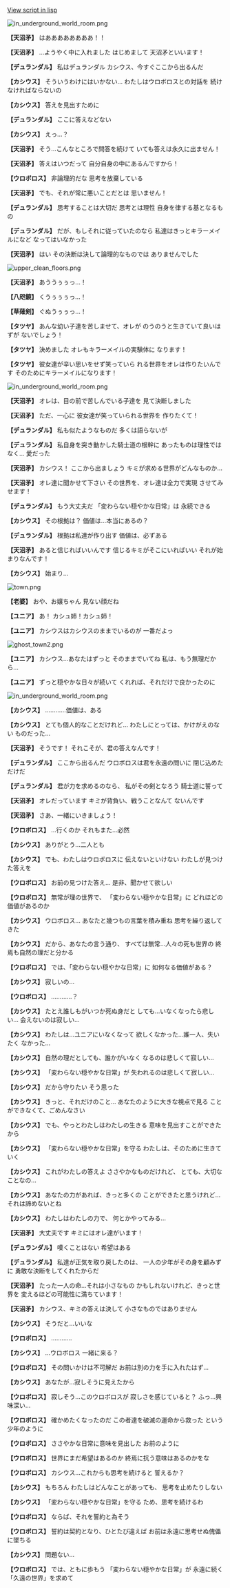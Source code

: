 [View script in lisp](../scripts/210112050.txt)

![in_underground_world_room.png](../images/backgrounds/in_underground_world_room.png)

**【天沼矛】**
はああああああああ！！

**【天沼矛】**
…ようやく中に入れました
はじめまして
天沼矛といいます！

**【デュランダル】**
私はデュランダル
カシウス、今すぐここから出るんだ

**【カシウス】**
そういうわけにはいかない…
わたしはウロボロスとの対話を
続けなければならないの

**【カシウス】**
答えを見出すために

**【デュランダル】**
ここに答えなどない

**【カシウス】**
えっ…？

**【天沼矛】**
そう…こんなところで問答を続けて
いても答えは永久に出ません！

**【天沼矛】**
答えはいつだって
自分自身の中にあるんですから！

**【ウロボロス】**
非論理的だな
思考を放棄している

**【天沼矛】**
でも、それが常に悪いことだとは
思いません！

**【デュランダル】**
思考することは大切だ
思考とは理性
自身を律する基となるもの

**【デュランダル】**
だが、もしそれに従っていたのなら
私達はきっとキラーメイルになど
なってはいなかった

**【天沼矛】**
はい
その決断は決して論理的なものでは
ありませんでした

![upper_clean_floors.png](../images/backgrounds/upper_clean_floors.png)

**【天沼矛】**
あううぅぅっ…！

**【八咫鏡】**
くうぅぅぅっ…！

**【草薙剣】**
ぐぬうぅぅっ…！

**【タツヤ】**
あんな幼い子達を苦しませて、オレが
のうのうと生きていて良いはずが
ないでしょう！

**【タツヤ】**
決めました
オレもキラーメイルの実験体に
なります！

**【タツヤ】**
彼女達が辛い思いをせず笑っていら
れる世界をオレは作りたいんです
そのためにキラーメイルになります！

![in_underground_world_room.png](../images/backgrounds/in_underground_world_room.png)

**【天沼矛】**
オレは、目の前で苦しんでいる子達を
見て決断しました

**【天沼矛】**
ただ、一心に
彼女達が笑っていられる世界を
作りたくて！

**【デュランダル】**
私も似たようなものだ
多くは語らないが

**【デュランダル】**
私自身を突き動かした騎士道の根幹に
あったものは理性ではなく…
愛だった

**【天沼矛】**
カシウス！
ここから出ましょう
キミが求める世界がどんなものか…

**【天沼矛】**
オレ達に聞かせて下さい
その世界を、オレ達は全力で実現
させてみせます！

**【デュランダル】**
もう大丈夫だ
「変わらない穏やかな日常」は
永続できる

**【カシウス】**
その根拠は？
価値は…本当にあるの？

**【デュランダル】**
根拠は私達が作り出す
価値は、必ずある

**【天沼矛】**
あると信じればいいんです
信じるキミがそこにいればいい
それが始まりなんです！

**【カシウス】**
始まり…

![town.png](../images/backgrounds/town.png)

**【老婆】**
おや、お嬢ちゃん
見ない顔だね

**【ユニア】**
あ！
カシュ姉！カシュ姉！

**【ユニア】**
カシウスはカシウスのままでいるのが
一番だよっ

![ghost_town2.png](../images/backgrounds/ghost_town2.png)

**【ユニア】**
カシウス…あなたはずっと
そのままでいてね
私は、もう無理だから…

**【ユニア】**
ずっと穏やかな日々が続いて
くれれば、それだけで良かったのに

![in_underground_world_room.png](../images/backgrounds/in_underground_world_room.png)

**【カシウス】**
…………価値は、ある

**【カシウス】**
とても個人的なことだけれど…
わたしにとっては、かけがえのない
ものだった…

**【天沼矛】**
そうです！
それこそが、君の答えなんです！

**【デュランダル】**
ここから出るんだ
ウロボロスは君を永遠の問いに
閉じ込めただけだ

**【デュランダル】**
君が力を求めるのなら、
私がその剣となろう
騎士道に誓って

**【天沼矛】**
オレだっています
キミが背負い、戦うことなんて
ないんです

**【天沼矛】**
さあ、一緒にいきましょう！

**【ウロボロス】**
…行くのか
それもまた…必然

**【カシウス】**
ありがとう…二人とも

**【カシウス】**
でも、わたしはウロボロスに
伝えないといけない
わたしが見つけた答えを

**【ウロボロス】**
お前の見つけた答え…
是非、聞かせて欲しい

**【ウロボロス】**
無常が理の世界で、
「変わらない穏やかな日常」に
どれほどの価値があるのか

**【カシウス】**
ウロボロス…
あなたと幾つもの言葉を積み重ね
思考を繰り返してきた

**【カシウス】**
だから、あなたの言う通り、
すべては無常…人々の死も世界の
終焉も自然の理だと分かる

**【ウロボロス】**
では、「変わらない穏やかな日常」に
如何なる価値がある？

**【カシウス】**
寂しいの…

**【ウロボロス】**
…………？

**【カシウス】**
たとえ誰しもがいつか死ぬ身だと
しても…いなくなったら悲しい…
会えないのは寂しい…

**【カシウス】**
わたしは…ユニアにいなくなって
欲しくなかった…誰一人、失いたく
なかった…

**【カシウス】**
自然の理だとしても、誰かがいなく
なるのは悲しくて寂しい…

**【カシウス】**
「変わらない穏やかな日常」が
失われるのは悲しくて寂しい…

**【カシウス】**
だから守りたい
そう思った

**【カシウス】**
きっと、それだけのこと…
あなたのように大きな視点で見る
ことができなくて、ごめんなさい

**【カシウス】**
でも、やっとわたしはわたしの生きる
意味を見出すことができたから

**【カシウス】**
「変わらない穏やかな日常」を守る
わたしは、そのために生きていく

**【カシウス】**
これがわたしの答えよ
ささやかなものだけれど、
とても、大切なことなの…

**【カシウス】**
あなたの力があれば、きっと多くの
ことができたと思うけれど…
それは諦めないとね

**【カシウス】**
わたしはわたしの力で、
何とかやってみる…

**【天沼矛】**
大丈夫です
キミにはオレ達がいます！

**【デュランダル】**
嘆くことはない
希望はある

**【デュランダル】**
私達が正気を取り戻したのは、
一人の少年がその身を顧みずに
勇敢な決断をしてくれたからだ

**【天沼矛】**
たった一人の命…それは小さなもの
かもしれないけれど、きっと世界を
変えるほどの可能性に満ちています！

**【天沼矛】**
カシウス、キミの答えは決して
小さなものではありません

**【カシウス】**
そうだと…いいな

**【ウロボロス】**
…………

**【カシウス】**
…ウロボロス
一緒に来る？

**【ウロボロス】**
その問いかけは不可解だ
お前は別の力を手に入れたはず…

**【カシウス】**
あなたが…寂しそうに見えたから

**【ウロボロス】**
寂しそう…このウロボロスが
寂しさを感じていると？
ふっ…興味深い…

**【ウロボロス】**
確かめたくなったのだ
この者達を破滅の運命から救った
という少年のように

**【ウロボロス】**
ささやかな日常に意味を見出した
お前のように

**【ウロボロス】**
世界にまだ希望はあるのか
終焉に抗う意味はあるのかをな

**【ウロボロス】**
カシウス…これからも思考を続けると
誓えるか？

**【カシウス】**
もちろん
わたしはどんなことがあっても、
思考を止めたりしない

**【カシウス】**
「変わらない穏やかな日常」を守る
ため、思考を続けるわ

**【ウロボロス】**
ならば、それを誓約と為そう

**【ウロボロス】**
誓約は契約となり、ひとたび違えば
お前は永遠に思考せぬ傀儡に墜ちる

**【カシウス】**
問題ない…

**【ウロボロス】**
では、ともに歩もう
「変わらない穏やかな日常」が
永遠に続く「久遠の世界」を求めて
